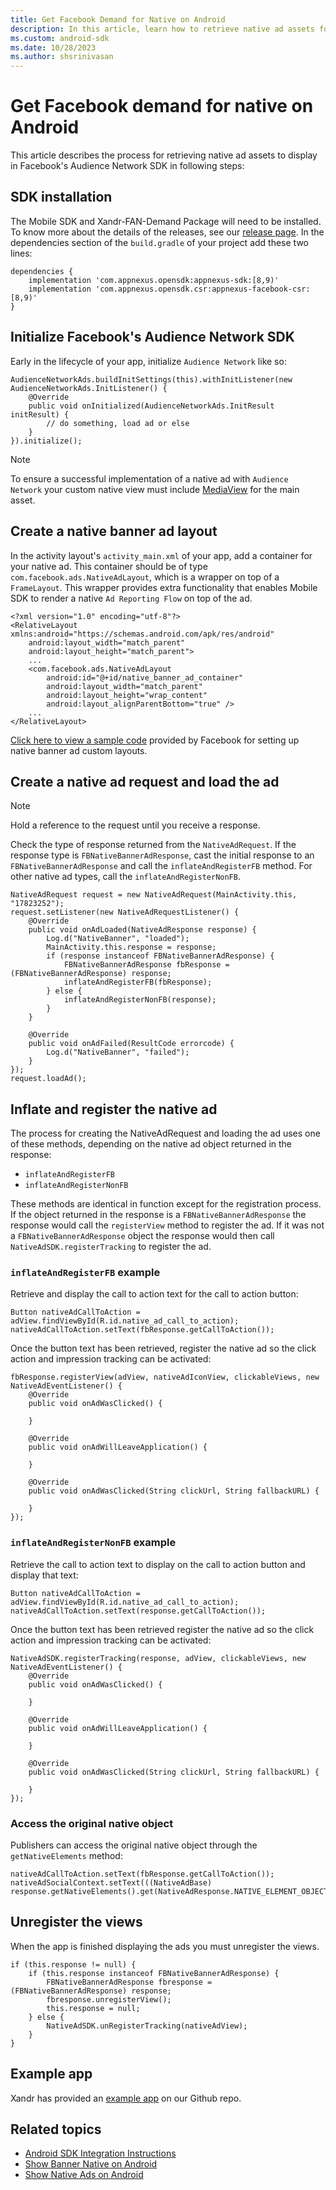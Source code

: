 ```yaml
---
title: Get Facebook Demand for Native on Android
description: In this article, learn how to retrieve native ad assets for display in Facebook's Audience Network SDK on Android devices.
ms.custom: android-sdk
ms.date: 10/28/2023
ms.author: shsrinivasan
---
```


# Get Facebook demand for native on Android

This article describes the process for retrieving native ad assets to display in Facebook's Audience Network SDK in following steps:

## SDK installation

The Mobile SDK and Xandr-FAN-Demand Package will need to be installed. To know more about the details of the releases, see our [release page](android-sdk-release-notes.md). In the dependencies section of the `build.gradle` of your project add these two lines:

``` 
dependencies {
    implementation 'com.appnexus.opensdk:appnexus-sdk:[8,9)'
    implementation 'com.appnexus.opensdk.csr:appnexus-facebook-csr:[8,9)'
}
```

## Initialize Facebook's Audience Network SDK

Early in the lifecycle of your app, initialize `Audience Network` like so:

``` 
AudienceNetworkAds.buildInitSettings(this).withInitListener(new AudienceNetworkAds.InitListener() {
    @Override
    public void onInitialized(AudienceNetworkAds.InitResult initResult) {
        // do something, load ad or else
    }
}).initialize();
```

> [!NOTE]
> To ensure a successful implementation of a native ad with `Audience Network` your custom native view must include [MediaView](https://developers.facebook.com/docs/audience-network/setting-up/ad-setup/android/native#mediaview) for the main asset.

## Create a native banner ad layout

In the activity layout's `activity_main.xml` of your app, add a container for your native ad. This container should be of type `com.facebook.ads.NativeAdLayout`, which is a wrapper on top of a `FrameLayout`. This wrapper provides extra functionality that enables Mobile SDK to render a native `Ad Reporting Flow` on top of the ad.

``` 
<?xml version="1.0" encoding="utf-8"?>
<RelativeLayout xmlns:android="https://schemas.android.com/apk/res/android"
    android:layout_width="match_parent"
    android:layout_height="match_parent">
    ...
    <com.facebook.ads.NativeAdLayout
        android:id="@+id/native_banner_ad_container"
        android:layout_width="match_parent"
        android:layout_height="wrap_content"
        android:layout_alignParentBottom="true" />
    ...
</RelativeLayout>
```

[Click here to view a sample code](https://developers.facebook.com/docs/audience-network/guides/ad-formats/native-banner/android#layout) provided by Facebook for setting up native banner ad custom layouts.

## Create a native ad request and load the ad

> [!NOTE]
> Hold a reference to the request until you receive a response.

Check the type of response returned from the `NativeAdRequest`. If the response type is `FBNativeBannerAdResponse`, cast the initial response to an `FBNativeBannerAdResponse` and call the `inflateAndRegisterFB` method. For other native ad types, call the `inflateAndRegisterNonFB`.

``` 
NativeAdRequest request = new NativeAdRequest(MainActivity.this, "17823252");
request.setListener(new NativeAdRequestListener() {
    @Override
    public void onAdLoaded(NativeAdResponse response) {
        Log.d("NativeBanner", "loaded");
        MainActivity.this.response = response;
        if (response instanceof FBNativeBannerAdResponse) {
            FBNativeBannerAdResponse fbResponse = (FBNativeBannerAdResponse) response;
            inflateAndRegisterFB(fbResponse);
        } else {
            inflateAndRegisterNonFB(response);
        }
    }
 
    @Override
    public void onAdFailed(ResultCode errorcode) {
        Log.d("NativeBanner", "failed");
    }
});
request.loadAd();
```

## Inflate and register the native ad

The process for creating the NativeAdRequest and loading the ad uses one of these methods, depending on the native ad object returned in the response:

- `inflateAndRegisterFB`
- `inflateAndRegisterNonFB`

These methods are identical in function except for the registration process. If the object returned in the response is a `FBNativeBannerAdResponse` the response would call the `registerView` method to register the ad. If it was not a `FBNativeBannerAdResponse` object the response would then call `NativeAdSDK.registerTracking` to register the ad.

### `inflateAndRegisterFB` example

Retrieve and display the call to action text for the call to action button:

``` 
Button nativeAdCallToAction = adView.findViewById(R.id.native_ad_call_to_action);
nativeAdCallToAction.setText(fbResponse.getCallToAction());
```

Once the button text has been retrieved, register the native ad so the click action and impression tracking can be activated:

``` 
fbResponse.registerView(adView, nativeAdIconView, clickableViews, new NativeAdEventListener() {
    @Override
    public void onAdWasClicked() {
     
    }
 
    @Override
    public void onAdWillLeaveApplication() {
 
    }
 
    @Override
    public void onAdWasClicked(String clickUrl, String fallbackURL) {
 
    }
});
```

### `inflateAndRegisterNonFB` example

Retrieve the call to action text to display on the call to action button and display that text:

``` 
Button nativeAdCallToAction = adView.findViewById(R.id.native_ad_call_to_action);
nativeAdCallToAction.setText(response.getCallToAction());
```

Once the button text has been retrieved register the native ad so the click action and impression tracking can be activated:

```
NativeAdSDK.registerTracking(response, adView, clickableViews, new NativeAdEventListener() {
    @Override
    public void onAdWasClicked() {
         
    }
 
    @Override
    public void onAdWillLeaveApplication() {
 
    }
 
    @Override
    public void onAdWasClicked(String clickUrl, String fallbackURL) {
 
    }
});
```

### Access the original native object

Publishers can access the original native object through the `getNativeElements` method:

``` 
nativeAdCallToAction.setText(fbResponse.getCallToAction());
nativeAdSocialContext.setText(((NativeAdBase) 
response.getNativeElements().get(NativeAdResponse.NATIVE_ELEMENT_OBJECT)).getAdSocialContext());
```

## Unregister the views

When the app is finished displaying the ads you must unregister the views.

``` 
if (this.response != null) {
    if (this.response instanceof FBNativeBannerAdResponse) {
        FBNativeBannerAdResponse fbresponse = (FBNativeBannerAdResponse) response;
        fbresponse.unregisterView();
        this.response = null;
    } else {
        NativeAdSDK.unRegisterTracking(nativeAdView);
    }
}
```

## Example app

Xandr has provided an [example app](https://github.com/appnexus/AppExamples/tree/master/Android/Java/FacebookDemand) on our Github repo.

## Related topics

- [Android SDK Integration Instructions](android-sdk-integration-instructions.md)
- [Show Banner Native on Android](show-banner-native-on-android.md)
- [Show Native Ads on Android](show-native-ads-on-android.md)
